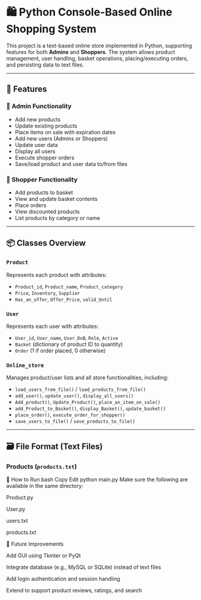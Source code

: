 # 🛍️ Python Console-Based Online Shopping System

This project is a text-based online store implemented in Python, supporting features for both **Admins** and **Shoppers**. The system allows product management, user handling, basket operations, placing/executing orders, and persisting data to text files.

---

## 🚀 Features

### 👤 Admin Functionality
- Add new products
- Update existing products
- Place items on sale with expiration dates
- Add new users (Admins or Shoppers)
- Update user data
- Display all users
- Execute shopper orders
- Save/load product and user data to/from files

### 🛒 Shopper Functionality
- Add products to basket
- View and update basket contents
- Place orders
- View discounted products
- List products by category or name

---

## 📦 Classes Overview

### `Product`
Represents each product with attributes:
- `Product_id`, `Product_name`, `Product_category`
- `Price`, `Inventory`, `Supplier`
- `Has_an_offer`, `Offer_Price`, `valid_Until`

### `User`
Represents each user with attributes:
- `User_id`, `User_name`, `User_DoB`, `Role`, `Active`
- `Basket` (dictionary of product ID to quantity)
- `Order` (1 if order placed, 0 otherwise)

### `Online_store`
Manages product/user lists and all store functionalities, including:
- `load_users_from_file()` / `load_products_from_file()`
- `add_user()`, `update_user()`, `display_all_users()`
- `Add_product()`, `Update_Product()`, `place_an_item_on_sale()`
- `add_Product_to_Basket()`, `display_Basket()`, `update_basket()`
- `place_order()`, `execute_order_for_shopper()`
- `save_users_to_file()` / `save_products_to_file()`

---

## 🗃️ File Format (Text Files)

### Products (`products.txt`)

💾 How to Run
bash
Copy
Edit
python main.py
Make sure the following are available in the same directory:

Product.py

User.py

users.txt

products.txt

🔐 Future Improvements

Add GUI using Tkinter or PyQt

Integrate database (e.g., MySQL or SQLite) instead of text files

Add login authentication and session handling

Extend to support product reviews, ratings, and search
